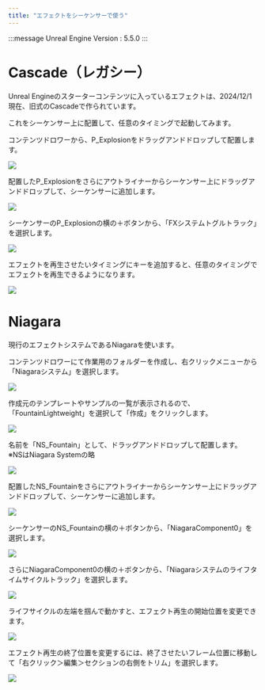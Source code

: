 ```yaml
---
title: "エフェクトをシーケンサーで使う"
---
```

:::message
Unreal Engine Version : 5.5.0
:::

# Cascade（レガシー）

Unreal Engineのスターターコンテンツに入っているエフェクトは、2024/12/1現在、旧式のCascadeで作られています。

これをシーケンサー上に配置して、任意のタイミングで起動してみます。

コンテンツドロワーから、P_Explosionをドラッグアンドドロップして配置します。

![](https://storage.googleapis.com/zenn-user-upload/4c73458bbe08-20241201.png)

配置したP_Explosionをさらにアウトライナーからシーケンサー上にドラッグアンドドロップして、シーケンサーに追加します。

![](https://storage.googleapis.com/zenn-user-upload/c31de4e71ce5-20241201.png)

シーケンサーのP_Explosionの横の＋ボタンから、「FXシステムトグルトラック」を選択します。

![](https://storage.googleapis.com/zenn-user-upload/81a8d031a713-20241201.png)

エフェクトを再生させたいタイミングにキーを追加すると、任意のタイミングでエフェクトを再生できるようになります。

![](https://storage.googleapis.com/zenn-user-upload/b5bceec99093-20241201.png)

# Niagara

現行のエフェクトシステムであるNiagaraを使います。

コンテンツドロワーにて作業用のフォルダーを作成し、右クリックメニューから「Niagaraシステム」を選択します。

![](https://storage.googleapis.com/zenn-user-upload/529be418dda5-20241201.png)

作成元のテンプレートやサンプルの一覧が表示されるので、「FountainLightweight」を選択して「作成」をクリックします。

![](https://storage.googleapis.com/zenn-user-upload/761e818d6748-20241201.png)

名前を「NS_Fountain」として、ドラッグアンドドロップして配置します。
※NSはNiagara Systemの略

![](https://storage.googleapis.com/zenn-user-upload/11b667f4a1f5-20241201.png)

配置したNS_Fountainをさらにアウトライナーからシーケンサー上にドラッグアンドドロップして、シーケンサーに追加します。

![](https://storage.googleapis.com/zenn-user-upload/f965a368ce78-20241201.png)

シーケンサーのNS_Fountainの横の＋ボタンから、「NiagaraComponent0」を選択します。

![](https://storage.googleapis.com/zenn-user-upload/0ea28417d8de-20241201.png)

さらにNiagaraComponent0の横の＋ボタンから、「Niagaraシステムのライフタイムサイクルトラック」を選択します。

![](https://storage.googleapis.com/zenn-user-upload/c9f8cedce526-20241201.png)

ライフサイクルの左端を掴んで動かすと、エフェクト再生の開始位置を変更できます。

![](https://storage.googleapis.com/zenn-user-upload/761982c43063-20241201.png)

エフェクト再生の終了位置を変更するには、終了させたいフレーム位置に移動して「右クリック＞編集＞セクションの右側をトリム」を選択します。

![](https://storage.googleapis.com/zenn-user-upload/296006920e4c-20241201.png)
